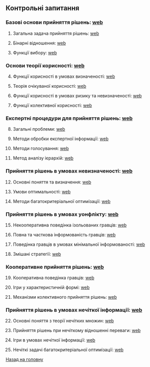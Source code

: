 <!-- 15.05 -->
## Контрольні запитання

### Базові основи прийняття рішень: [web](I.md)

1. Загальна задача прийняття рішень: [web](01.md)

2. Бінарні відношення: [web](02.md)

3. Функції вибору: [web](03.md)

### Основи теорії корисності: [web](II.md)

4. Функції корисності в умовах визначеності: [web](04.md)

5. Теорія очікуваної корисності: [web](05.md)

6. Функції корисності в умовах ризику та невизначеності: [web](06.md)

7. Функції колективної корисності: [web](07.md)

### Експертні процедури для прийняття рішень: [web](III.md)

8. Загальні проблеми: [web](08.md)

9. Методи обробки експертної інформації: [web](09.md)

10. Методи голосування: [web](10.md)

11. Метод аналізу ієрархій: [web](11.md)

### Прийняття рішень в умовах невизначеності: [web](IV.md)

12. Основні поняття та визначення: [web](12.md)

13. Умови оптимальності: [web](13.md)

14. Методи багатокритеріальної оптимізації: [web](14.md)

### Прийняття рішень в умовах уонфлікту: [web](V.md)

15. Некооперативна поведінка ізольованих гравців: [web](15.md)

16. Повна та часткова інформованість гравців: [web](16.md)

17. Поведінка гравців в умовах мінімальної інформованості: [web](17.md)

18. Змішані стратегії: [web](18.md)

### Кооперативне прийняття рішень: [web](VI.md)

19. Кооперативна поведінка гравців: [web](19.md)

20. Ігри у характеристичній формі: [web](20.md)

21. Механізми колективного прийняття рішень: [web](21.md)

### Прийняття рішень в умовах нечіткої інформації: [web](VII.md)

22. Основні поняття з теорії нечітких множин: [web](22.md)

23. Прийняття рішень при нечіткому відношенні переваги: [web](23.md)

24. Ігри в умовах нечіткої інформації: [web](24.md)

25. Нечіткі задачі багатокритеріальної оптимізації: [web](25.md)

[Назад на головну](../README.md)
